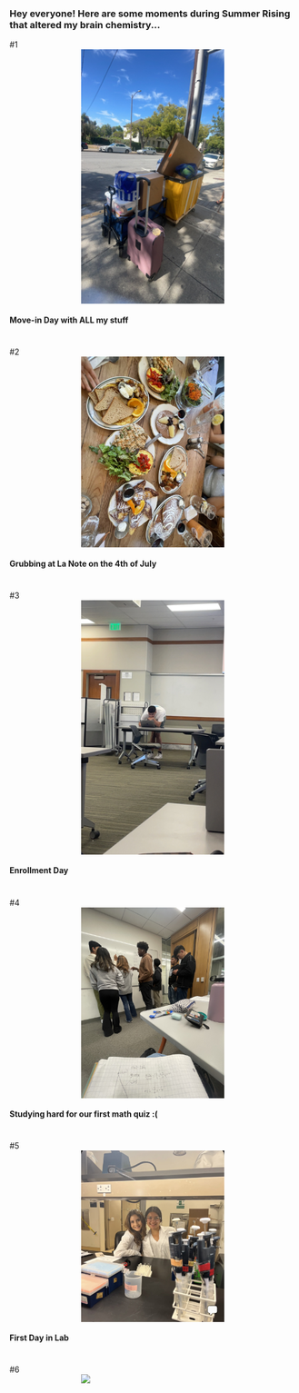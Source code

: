 
### Hey everyone! Here are some moments during Summer Rising that altered my brain chemistry... 


#1
<img src="./F2327C3B-E5E1-4EE6-AC23-096230EAB9B3.jpeg" style="width:50%; margin:auto; display:block">
#### Move-in Day with ALL my stuff 
# 

#2 
<img src="./IMG_6825.jpeg" style="width:50%; margin:auto; display:block">
#### Grubbing at La Note on the 4th of July  
#

#3
<img src="./IMG_7198.JPG" style="width:50%; margin:auto; display:block">
#### Enrollment Day 
#

#4
<img src="./IMG_7122.jpeg" style="width:50%; margin:auto; display:block">
#### Studying hard for our first math quiz :( 
#

#5
<img src="./IMG_7193 2.jpg" style="width:50%; margin:auto; display:block">
#### First Day in Lab 
#

#6
<img src="./IMAGE.PNG" style="width:50%; margin:auto; display:block">
